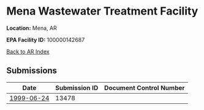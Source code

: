 # Mena Wastewater Treatment Facility

**Location:** Mena, AR

**EPA Facility ID:** 100000142687

[Back to AR Index](../../index.md)

## Submissions

| Date | Submission ID | Document Control Number |
|------|--------------|-------------------------|
| [1999-06-24](submissions/13478.md) | 13478 |  |
